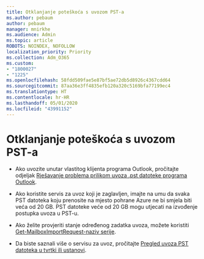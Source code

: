 ```yaml
---
title: Otklanjanje poteškoća s uvozom PST-a
ms.author: pebaum
author: pebaum
manager: mnirkhe
ms.audience: Admin
ms.topic: article
ROBOTS: NOINDEX, NOFOLLOW
localization_priority: Priority
ms.collection: Adm_O365
ms.custom:
- "1800027"
- "1225"
ms.openlocfilehash: 58fdd509fae5e87bf5ae72db5d8926c4367cdd64
ms.sourcegitcommit: 87aa36e3ff4835efb120a320c5169bfa77199ec4
ms.translationtype: HT
ms.contentlocale: hr-HR
ms.lasthandoff: 05/01/2020
ms.locfileid: "43991152"
---
```

# <a name="troubleshooting-pst-import-issues"></a>Otklanjanje poteškoća s uvozom PST-a

- Ako uvozite unutar vlastitog klijenta programa Outlook, pročitajte odjeljak [Rješavanje problema prilikom uvoza .pst datoteke programa Outlook](https://support.office.com/article/Fix-problems-importing-an-Outlook-pst-file-2d2e50dc-5c36-4ab2-ab50-f1be733b3d6e).

- Ako koristite servis za uvoz koji je zaglavljen, imajte na umu da svaka PST datoteka koju prenosite na mjesto pohrane Azure ne bi smjela biti veća od 20 GB. PST datoteke veće od 20 GB mogu utjecati na izvođenje postupka uvoza u PST-u.

- Ako želite provjeriti stanje određenog zadatka uvoza, možete koristiti [Get-MailboxImportRequest-naziv serije](https://docs.microsoft.com/powershell/module/exchange/mailboxes/get-mailboximportrequest).

- Da biste saznali više o servisu za uvoz, pročitajte [Pregled uvoza PST datoteka u tvrtki ili ustanovi](https://docs.microsoft.com/microsoft-365/compliance/importing-pst-files-to-office-365?view=o365-worldwide).
